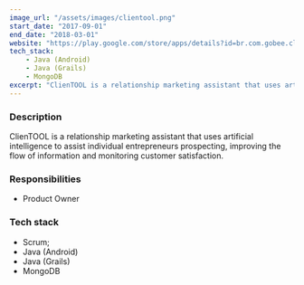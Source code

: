 ```yaml
---
image_url: "/assets/images/clientool.png"
start_date: "2017-09-01"
end_date: "2018-03-01"
website: "https://play.google.com/store/apps/details?id=br.com.gobee.clientool&hl=en_US"
tech_stack:
    - Java (Android)
    - Java (Grails)
    - MongoDB
excerpt: "ClienTOOL is a relationship marketing assistant that uses artificial intelligence to assist individual entrepreneurs prospecting, improving the flow of information and monitoring customer satisfaction."
---
```

### Description

ClienTOOL is a relationship marketing assistant that uses artificial intelligence to assist individual entrepreneurs prospecting, improving the flow of information and monitoring customer satisfaction.

### Responsibilities

- Product Owner

### Tech stack
- Scrum;
- Java (Android)
- Java (Grails)
- MongoDB
